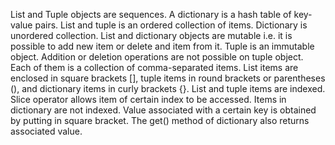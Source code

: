 List and Tuple objects are sequences. A dictionary is a hash table of key-value pairs. List and tuple is an ordered collection of items. Dictionary is unordered collection. List and dictionary objects are mutable i.e. it is possible to add new item or delete and item from it. Tuple is an immutable object. Addition or deletion operations are not possible on tuple object. Each of them is a collection of comma-separated items. List items are enclosed in square brackets [], tuple items in round brackets or parentheses (), and dictionary items in curly brackets {}. List and tuple items are indexed. Slice operator allows item of certain index to be accessed. Items in dictionary are not indexed. Value associated with a certain key is obtained by putting in square bracket. The get() method of dictionary also returns associated value. 